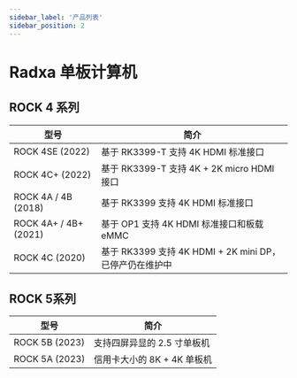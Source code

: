 ```yaml
---
sidebar_label: '产品列表'
sidebar_position: 2
---
```

# Radxa 单板计算机

## ROCK 4 系列

| 型号                     |           简介             |
|------------------------|-----------------------------------|
| ROCK 4SE        (2022) | 基于 RK3399-T 支持 4K HDMI 标准接口  |
| ROCK 4C+        (2022) | 基于 RK3399-T 支持 4K + 2K micro HDMI 接口 |
| ROCK 4A / 4B    (2018) | 基于 RK3399 支持 4K HDMI 标准接口        |
| ROCK 4A+ / 4B+  (2021) | 基于 OP1 支持 4K HDMI 标准接口和板载 eMMC |
| ROCK 4C         (2020) | 基于 RK3399 支持 4K HDMI + 2K mini DP，已停产仍在维护中  |

## ROCK 5系列

| 型号             | 简介 |
|----------------| ----------- |
| ROCK 5B (2023) | 支持四屏异显的 2.5 寸单板机|
| ROCK 5A (2023) | 信用卡大小的 8K + 4K 单板机|

